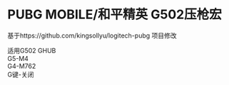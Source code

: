# PUBG MOBILE/和平精英 G502压枪宏  
基于https://github.com/kingsollyu/logitech-pubg 项目修改  

适用G502 GHUB  
G5-M4  
G4-M762  
G键-关闭
